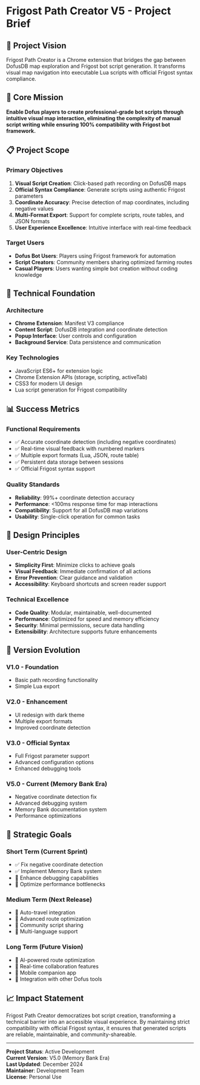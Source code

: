 # Frigost Path Creator V5 - Project Brief

## 🎯 Project Vision
Frigost Path Creator is a Chrome extension that bridges the gap between DofusDB map exploration and Frigost bot script generation. It transforms visual map navigation into executable Lua scripts with official Frigost syntax compliance.

## 🚀 Core Mission
**Enable Dofus players to create professional-grade bot scripts through intuitive visual map interaction, eliminating the complexity of manual script writing while ensuring 100% compatibility with Frigost bot framework.**

## 📋 Project Scope

### Primary Objectives
1. **Visual Script Creation**: Click-based path recording on DofusDB maps
2. **Official Syntax Compliance**: Generate scripts using authentic Frigost parameters
3. **Coordinate Accuracy**: Precise detection of map coordinates, including negative values
4. **Multi-Format Export**: Support for complete scripts, route tables, and JSON formats
5. **User Experience Excellence**: Intuitive interface with real-time feedback

### Target Users
- **Dofus Bot Users**: Players using Frigost framework for automation
- **Script Creators**: Community members sharing optimized farming routes
- **Casual Players**: Users wanting simple bot creation without coding knowledge

## 🔧 Technical Foundation

### Architecture
- **Chrome Extension**: Manifest V3 compliance
- **Content Script**: DofusDB integration and coordinate detection
- **Popup Interface**: User controls and configuration
- **Background Service**: Data persistence and communication

### Key Technologies
- JavaScript ES6+ for extension logic
- Chrome Extension APIs (storage, scripting, activeTab)
- CSS3 for modern UI design
- Lua script generation for Frigost compatibility

## 📊 Success Metrics

### Functional Requirements
- ✅ Accurate coordinate detection (including negative coordinates)
- ✅ Real-time visual feedback with numbered markers
- ✅ Multiple export formats (Lua, JSON, route table)
- ✅ Persistent data storage between sessions
- ✅ Official Frigost syntax support

### Quality Standards
- **Reliability**: 99%+ coordinate detection accuracy
- **Performance**: <100ms response time for map interactions
- **Compatibility**: Support for all DofusDB map variations
- **Usability**: Single-click operation for common tasks

## 🎨 Design Principles

### User-Centric Design
- **Simplicity First**: Minimize clicks to achieve goals
- **Visual Feedback**: Immediate confirmation of all actions
- **Error Prevention**: Clear guidance and validation
- **Accessibility**: Keyboard shortcuts and screen reader support

### Technical Excellence
- **Code Quality**: Modular, maintainable, well-documented
- **Performance**: Optimized for speed and memory efficiency
- **Security**: Minimal permissions, secure data handling
- **Extensibility**: Architecture supports future enhancements

## 🔄 Version Evolution

### V1.0 - Foundation
- Basic path recording functionality
- Simple Lua export

### V2.0 - Enhancement
- UI redesign with dark theme
- Multiple export formats
- Improved coordinate detection

### V3.0 - Official Syntax
- Full Frigost parameter support
- Advanced configuration options
- Enhanced debugging tools

### V5.0 - Current (Memory Bank Era)
- Negative coordinate detection fix
- Advanced debugging system
- Memory Bank documentation system
- Performance optimizations

## 🎯 Strategic Goals

### Short Term (Current Sprint)
- ✅ Fix negative coordinate detection
- ✅ Implement Memory Bank system
- 🔄 Enhance debugging capabilities
- 🔄 Optimize performance bottlenecks

### Medium Term (Next Release)
- 🎯 Auto-travel integration
- 🎯 Advanced route optimization
- 🎯 Community script sharing
- 🎯 Multi-language support

### Long Term (Future Vision)
- 🌟 AI-powered route optimization
- 🌟 Real-time collaboration features
- 🌟 Mobile companion app
- 🌟 Integration with other Dofus tools

## 📈 Impact Statement
Frigost Path Creator democratizes bot script creation, transforming a technical barrier into an accessible visual experience. By maintaining strict compatibility with official Frigost syntax, it ensures that generated scripts are reliable, maintainable, and community-shareable.

---

**Project Status**: Active Development  
**Current Version**: V5.0 (Memory Bank Era)  
**Last Updated**: December 2024  
**Maintainer**: Development Team  
**License**: Personal Use 